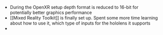 - During the OpenXR setup depth format is reduced to 16-bit for potentially better graphics performance
- [[Mixed Reality Toolkit]] is finally set up. Spent some more time learning about how to use it, which type of inputs for the hololens it supports
-